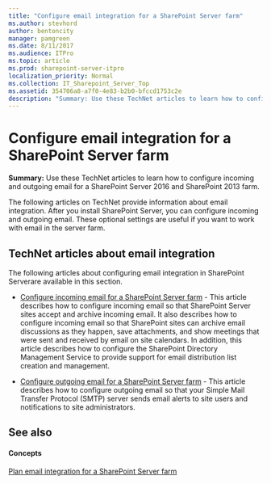 ```yaml
---
title: "Configure email integration for a SharePoint Server farm"
ms.author: stevhord
author: bentoncity
manager: pamgreen
ms.date: 8/11/2017
ms.audience: ITPro
ms.topic: article
ms.prod: sharepoint-server-itpro
localization_priority: Normal
ms.collection: IT_Sharepoint_Server_Top
ms.assetid: 354706a8-a7f0-4e83-b2b0-bfccd1753c2e
description: "Summary: Use these TechNet articles to learn how to configure incoming and outgoing email for a SharePoint Server 2016 and SharePoint 2013 farm."
---
```


# Configure email integration for a SharePoint Server farm

 **Summary:** Use these TechNet articles to learn how to configure incoming and outgoing email for a SharePoint Server 2016 and SharePoint 2013 farm. 
  
The following articles on TechNet provide information about email integration. After you install SharePoint Server, you can configure incoming and outgoing email. These optional settings are useful if you want to work with email in the server farm.
  
## TechNet articles about email integration

The following articles about configuring email integration in SharePoint Serverare available in this section.
  
- [Configure incoming email for a SharePoint Server farm](incoming-email-configuration.md) - This article describes how to configure incoming email so that SharePoint Server sites accept and archive incoming email. It also describes how to configure incoming email so that SharePoint sites can archive email discussions as they happen, save attachments, and show meetings that were sent and received by email on site calendars. In addition, this article describes how to configure the SharePoint Directory Management Service to provide support for email distribution list creation and management. 
    
- [Configure outgoing email for a SharePoint Server farm](outgoing-email-configuration.md) - This article describes how to configure outgoing email so that your Simple Mail Transfer Protocol (SMTP) server sends email alerts to site users and notifications to site administrators. 
    
## See also

#### Concepts

[Plan email integration for a SharePoint Server farm](email-integration-planning.md)

